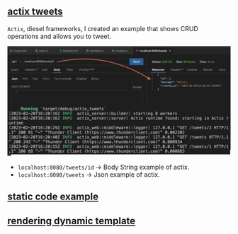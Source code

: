 ## [actix tweets](actix_tweets/src/main.rs)

`Actix`, diesel frameworks, I created an example that shows CRUD operations and allows you to tweet.

![actix_tweets](images/actix_tweets.png)

<!--By examining the `routing` section, you can see the preview components of a basic web page -->

- `localhost:8080/tweets/id` -> Body String example of actix.
- `localhost:8080/tweets` -> Json example of actix.

## [static code example](serving_static/src/main.rs)

## [rendering dynamic template](rendering_dynamic_templates/src/main.rs)

